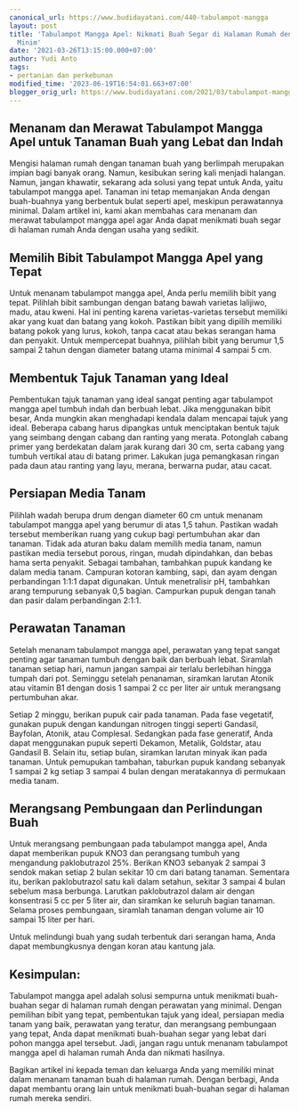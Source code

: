 ```yaml
---
canonical_url: https://www.budidayatani.com/440-tabulampot-mangga
layout: post
title: 'Tabulampot Mangga Apel: Nikmati Buah Segar di Halaman Rumah dengan Perawatan
  Minim'
date: '2021-03-26T13:15:00.000+07:00'
author: Yudi Anto
tags:
- pertanian dan perkebunan
modified_time: '2023-06-19T16:54:01.663+07:00'
blogger_orig_url: https://www.budidayatani.com/2021/03/tabulampot-mangga-apel-untuk-yang-sibuk.html
---
```


<h2>Menanam dan Merawat Tabulampot Mangga Apel untuk Tanaman Buah yang Lebat dan Indah</h2><p>Mengisi halaman rumah dengan tanaman buah yang berlimpah merupakan impian bagi banyak orang. Namun, kesibukan sering kali menjadi halangan. Namun, jangan khawatir, sekarang ada solusi yang tepat untuk Anda, yaitu tabulampot mangga apel. Tanaman ini tetap memanjakan Anda dengan buah-buahnya yang berbentuk bulat seperti apel, meskipun perawatannya minimal. Dalam artikel ini, kami akan membahas cara menanam dan merawat tabulampot mangga apel agar Anda dapat menikmati buah segar di halaman rumah Anda dengan usaha yang sedikit.</p><h2>Memilih Bibit Tabulampot Mangga Apel yang Tepat</h2><p>Untuk menanam tabulampot mangga apel, Anda perlu memilih bibit yang tepat. Pilihlah bibit sambungan dengan batang bawah varietas lalijiwo, madu, atau kweni. Hal ini penting karena varietas-varietas tersebut memiliki akar yang kuat dan batang yang kokoh. Pastikan bibit yang dipilih memiliki batang pokok yang lurus, kokoh, tanpa cacat atau bekas serangan hama dan penyakit. Untuk mempercepat buahnya, pilihlah bibit yang berumur 1,5 sampai 2 tahun dengan diameter batang utama minimal 4 sampai 5 cm.</p><h2>Membentuk Tajuk Tanaman yang Ideal</h2><p>Pembentukan tajuk tanaman yang ideal sangat penting agar tabulampot mangga apel tumbuh indah dan berbuah lebat. Jika menggunakan bibit besar, Anda mungkin akan menghadapi kendala dalam mencapai tajuk yang ideal. Beberapa cabang harus dipangkas untuk menciptakan bentuk tajuk yang seimbang dengan cabang dan ranting yang merata. Potonglah cabang primer yang berdekatan dalam jarak kurang dari 30 cm, serta cabang yang tumbuh vertikal atau di batang primer. Lakukan juga pemangkasan ringan pada daun atau ranting yang layu, merana, berwarna pudar, atau cacat.</p><h2>Persiapan Media Tanam</h2><p>Pilihlah wadah berupa drum dengan diameter 60 cm untuk menanam tabulampot mangga apel yang berumur di atas 1,5 tahun. Pastikan wadah tersebut memberikan ruang yang cukup bagi pertumbuhan akar dan tanaman. Tidak ada aturan baku dalam memilih media tanam, namun pastikan media tersebut porous, ringan, mudah dipindahkan, dan bebas hama serta penyakit. Sebagai tambahan, tambahkan pupuk kandang ke dalam media tanam. Campuran kotoran kambing, sapi, dan ayam dengan perbandingan 1:1:1 dapat digunakan. Untuk menetralisir pH, tambahkan arang tempurung sebanyak 0,5 bagian. Campurkan pupuk dengan tanah dan pasir dalam perbandingan 2:1:1.</p><h2>Perawatan Tanaman</h2><p>Setelah menanam tabulampot mangga apel, perawatan yang tepat sangat penting agar tanaman tumbuh dengan baik dan berbuah lebat. Siramlah tanaman setiap hari, namun jangan sampai air terlalu berlebihan hingga tumpah dari pot. Seminggu setelah penanaman, siramkan larutan Atonik atau vitamin B1 dengan dosis 1 sampai 2 cc per liter air untuk merangsang pertumbuhan akar.</p><p>Setiap 2 minggu, berikan pupuk cair pada tanaman. Pada fase vegetatif, gunakan pupuk dengan kandungan nitrogen tinggi seperti Gandasil, Bayfolan, Atonik, atau Complesal. Sedangkan pada fase generatif, Anda dapat menggunakan pupuk seperti Dekamon, Metalik, Goldstar, atau Gandasil B. Selain itu, setiap bulan, siramkan larutan minyak ikan pada tanaman. Untuk pemupukan tambahan, taburkan pupuk kandang sebanyak 1 sampai 2 kg setiap 3 sampai 4 bulan dengan meratakannya di permukaan media tanam.</p><h2>Merangsang Pembungaan dan Perlindungan Buah</h2><p>Untuk merangsang pembungaan pada tabulampot mangga apel, Anda dapat memberikan pupuk KNO3 dan perangsang tumbuh yang mengandung paklobutrazol 25%. Berikan KNO3 sebanyak 2 sampai 3 sendok makan setiap 2 bulan sekitar 10 cm dari batang tanaman. Sementara itu, berikan paklobutrazol satu kali dalam setahun, sekitar 3 sampai 4 bulan sebelum masa berbunga. Larutkan paklobutrazol dalam air dengan konsentrasi 5 cc per 5 liter air, dan siramkan ke seluruh bagian tanaman. Selama proses pembungaan, siramlah tanaman dengan volume air 10 sampai 15 liter per hari.</p><p>Untuk melindungi buah yang sudah terbentuk dari serangan hama, Anda dapat membungkusnya dengan koran atau kantung jala.</p><h2>Kesimpulan:</h2><p>Tabulampot mangga apel adalah solusi sempurna untuk menikmati buah-buahan segar di halaman rumah dengan perawatan yang minimal. Dengan pemilihan bibit yang tepat, pembentukan tajuk yang ideal, persiapan media tanam yang baik, perawatan yang teratur, dan merangsang pembungaan yang tepat, Anda dapat menikmati buah-buahan segar yang lebat dari pohon mangga apel tersebut. Jadi, jangan ragu untuk menanam tabulampot mangga apel di halaman rumah Anda dan nikmati hasilnya.</p><p>Bagikan artikel ini kepada teman dan keluarga Anda yang memiliki minat dalam menanam tanaman buah di halaman rumah. Dengan berbagi, Anda dapat membantu orang lain untuk menikmati buah-buahan segar di halaman rumah mereka sendiri.</p>